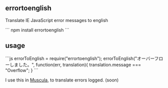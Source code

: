 errortoenglish
--------------

Translate IE JavaScript error messages to english

´´´
npm install errortoenglish
´´´

usage
-----
´´´js
errorToEnglish = require("errortoenglish");
errorToEnglish("オーバーフローしました。", function(err, translation){
   translation.message === "Overflow";
}
´´´

I use this in [Muscula](http://muscula.com), to translate errors logged. (soon)